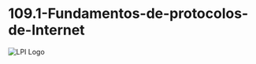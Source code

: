 # 109.1-Fundamentos-de-protocolos-de-Internet
![LPI Logo](../../../wallpaper/diogenes_linux "Buscando al hombre nuevo")
